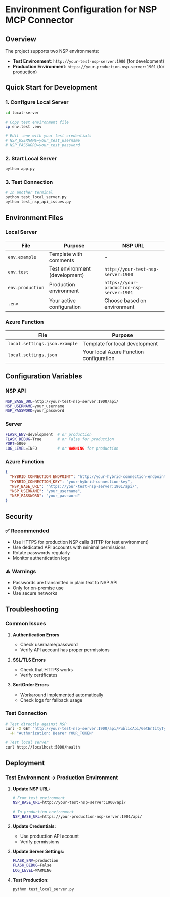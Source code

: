 # Environment Configuration for NSP MCP Connector

## Overview

The project supports two NSP environments:
- **Test Environment**: `http://your-test-nsp-server:1900` (for development)
- **Production Environment**: `https://your-production-nsp-server:1901` (for production)

## Quick Start for Development

### 1. Configure Local Server

```bash
cd local-server

# Copy test environment file
cp env.test .env

# Edit .env with your test credentials
# NSP_USERNAME=your_test_username
# NSP_PASSWORD=your_test_password
```

### 2. Start Local Server

```bash
python app.py
```

### 3. Test Connection

```bash
# In another terminal
python test_local_server.py
python test_nsp_api_issues.py
```

## Environment Files

### Local Server

| File | Purpose | NSP URL |
|------|---------|---------|
| `env.example` | Template with comments | - |
| `env.test` | Test environment (development) | `http://your-test-nsp-server:1900` |
| `env.production` | Production environment | `https://your-production-nsp-server:1901` |
| `.env` | Your active configuration | Choose based on environment |

### Azure Function

| File | Purpose |
|------|---------|
| `local.settings.json.example` | Template for local development |
| `local.settings.json` | Your local Azure Function configuration |

## Configuration Variables

### NSP API
```bash
NSP_BASE_URL=http://your-test-nsp-server:1900/api/
NSP_USERNAME=your_username
NSP_PASSWORD=your_password
```

### Server
```bash
FLASK_ENV=development  # or production
FLASK_DEBUG=True       # or False for production
PORT=5000
LOG_LEVEL=INFO         # or WARNING for production
```

### Azure Function
```json
{
  "HYBRID_CONNECTION_ENDPOINT": "http://your-hybrid-connection-endpoint:5000",
  "HYBRID_CONNECTION_KEY": "your-hybrid-connection-key",
  "NSP_BASE_URL": "https://your-test-nsp-server:1901/api/",
  "NSP_USERNAME": "your_username",
  "NSP_PASSWORD": "your_password"
}
```

## Security

### ✅ Recommended
- Use HTTPS for production NSP calls (HTTP for test environment)
- Use dedicated API accounts with minimal permissions
- Rotate passwords regularly
- Monitor authentication logs

### ⚠️ Warnings
- Passwords are transmitted in plain text to NSP API
- Only for on-premise use
- Use secure networks

## Troubleshooting

### Common Issues

1. **Authentication Errors**
   - Check username/password
   - Verify API account has proper permissions

2. **SSL/TLS Errors**
   - Check that HTTPS works
   - Verify certificates

3. **SortOrder Errors**
   - Workaround implemented automatically
   - Check logs for fallback usage

### Test Connection

```bash
# Test directly against NSP
curl -X GET "http://your-test-nsp-server:1900/api/PublicApi/GetEntityTypes" \
  -H "Authorization: Bearer YOUR_TOKEN"

# Test local server
curl http://localhost:5000/health
```

## Deployment

### Test Environment → Production Environment

1. **Update NSP URL:**
   ```bash
   # From test environment
   NSP_BASE_URL=http://your-test-nsp-server:1900/api/
   
   # To production environment
   NSP_BASE_URL=https://your-production-nsp-server:1901/api/
   ```

2. **Update Credentials:**
   - Use production API account
   - Verify permissions

3. **Update Server Settings:**
   ```bash
   FLASK_ENV=production
   FLASK_DEBUG=False
   LOG_LEVEL=WARNING
   ```

4. **Test Production:**
   ```bash
   python test_local_server.py
   ``` 